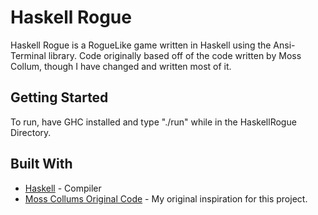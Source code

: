# Haskell Rogue

Haskell Rogue is a RogueLike game written in Haskell using the Ansi-Terminal library. Code originally based off of the code 
written by Moss Collum, though I have changed and written most of it.

## Getting Started

To run, have GHC installed and type "./run" while in the HaskellRogue Directory. 

## Built With

* [Haskell](https://www.haskell.org) - Compiler
* [Moss Collums Original Code](https://github.com/moss/haskell-roguelike-challenge/tree/master/2-i-am-that-merry-wanderer-of-the-night) - My original inspiration for this project.
